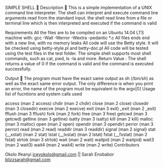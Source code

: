 SIMPLE SHELL 🐚 Description 📃 This is a simple implementation of a UNIX command line interpreter. The shell can interpret and execute command line arguments read from the standard input. the shell read lines from a file or terminal line which is then interpreted and executed if the command is valid

Requirements All the files are to be compiled on an Ubuntu 14.04 LTS machine with: gcc -Wall -Werror -Wextra -pedantic *.c All files ends end with a new line, with no memory leaks All code will use the Betty style. It will be checked using betty-style.pl and betty-doc.pl All code will be tested using the test files in the test folder. The simple shell supports most shell commands, such as cat, pwd, ls -la and more. Return Value : The shell returns a value of 0 if the command is valid and the command is executed successfully.

Output 📁 The program must have the exact same output as sh (/bin/sh) as well as the exact same error output. The only difference is when you print an error, the name of the program must be equivalent to the argv[0] Usage list of fucntions and system calls used

access (man 2 access)
chdir (man 2 chdir)
close (man 2 close)
closedir (man 3 closedir)
execve (man 2 execve)
exit (man 3 exit)
_exit (man 2 _exit)
fflush (man 3 fflush)
fork (man 2 fork)
free (man 3 free)
getcwd (man 3 getcwd)
getline (man 3 getline)
isatty (man 3 isatty)
kill (man 2 kill)
malloc (man 3 malloc)
open (man 2 open)
opendir (man 3 opendir)
perror (man 3 perror)
read (man 2 read)
readdir (man 3 readdir)
signal (man 2 signal)
stat (__xstat) (man 2 stat)
lstat (__lxstat) (man 2 lstat)
fstat (__fxstat) (man 2 fstat)
strtok (man 3 strtok)
wait (man 2 wait)
waitpid (man 2 waitpid)
wait3 (man 2 wait3)
wait4 (man 2 wait4)
write (man 2 write)
Contributors

Okolo Ifeanyi iceyokolo@gmail.com || Sarah Enobabor blizzsarah@gmail.com
